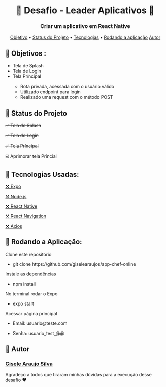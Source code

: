 <h1 align="center">🚀 Desafio - Leader Aplicativos 🚀</h1>
<h3 align="center"> Criar um aplicativo em React Native</h3>

<p align="center">
 <a href="#objetivo">Objetivo</a> •
 <a href="#status">Status do Projeto</a> •
 <a href="#tecnologias">Tecnologias</a> •
 <a href="#rodando">Rodando a aplicação</a> 
 <a href="#autor">Autor</a>
</p>

<h2 id="objetivo">🎯 Objetivos :</h2>
<ul>
   <li>Tela de Splash</li>
   <li>Tela de Login</li>
   <li>Tela Príncipal</li>
    <ul>
       <li>Rota privada, acessada com o usuário válido</li>
       <li>Utilizado endpoint para login</li>
       <li>Realizado uma request com o método POST</li>
    </ul>
</ul>

<h2 id="status">🎯 Status do Projeto</h2>
<p><s> ✅ Tela de Splash</s></p>
<p><s> ✅ Tela de Login</s></p>
<p><s> ✅ Tela Príncipal</s></p>
<p> ☑️ Aprimorar tela Príncial</p>

<h2 id="tecnologias">🎯 Tecnologias Usadas:</h2>
<p><a href="https://expo.io/">⚒️ Expo</a></p>
<p><a href="https://nodejs.org/en/">⚒️ Node.js</a></p>
<p><a href="https://reactnative.dev/">⚒️ React Native</a></p>
<p><a href="https://reactnavigation.org/">⚒️ React Navigation</a></p>
<p><a href="https://www.npmjs.com/package/react-native-axios">⚒️ Axios</a></p>

<h2 id="rodando">🎯 Rodando a Aplicação:</h2>
<p>Clone este repositório</p>
<ul><li>git clone https://github.com/giselearaujos/app-chef-online</li></ul>
<p>Instale as dependências</p>
<ul><li>npm install</li></ul>
<p>No terminal rodar o Expo</p>
<ul><li>expo start</li></ul>
<p>Acessar página príncipal</p>
<ul><li>Email: usuario@teste.com</li></ul>
<ul><li>Senha: usuario_test_@@</li></ul>

<h2 id="autor">🎯 Autor</h2>
<h3><a href="https://www.linkedin.com/in/gisele-araujo-silva/">Gisele Araujo Silva</a></h3>
<p>Agradeço a todos que tiraram minhas dúvidas para a execução desse desafio ❤️</p>
